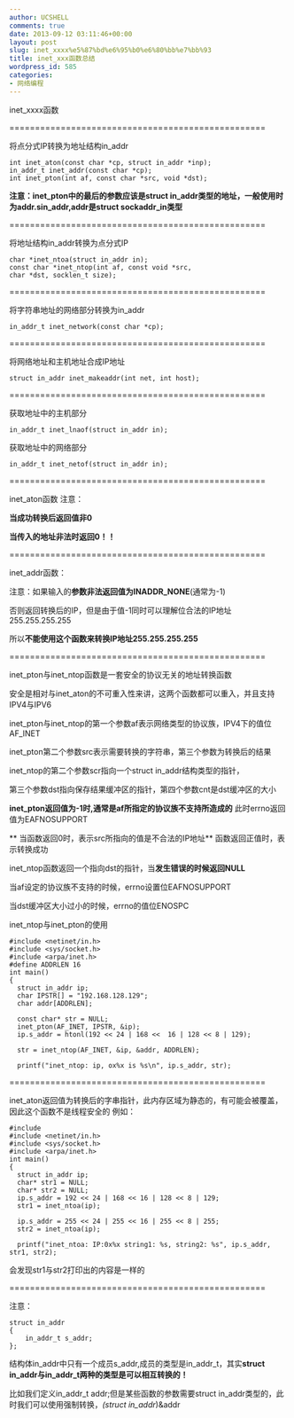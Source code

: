 ```yaml
---
author: UCSHELL
comments: true
date: 2013-09-12 03:11:46+00:00
layout: post
slug: inet_xxxx%e5%87%bd%e6%95%b0%e6%80%bb%e7%bb%93
title: inet_xxx函数总结
wordpress_id: 585
categories:
- 网络编程
---
```


inet_xxxx函数

==================================================

将点分式IP转换为地址结构in_addr

    
    int inet_aton(const char *cp, struct in_addr *inp);
    in_addr_t inet_addr(const char *cp);
    int inet_pton(int af, const char *src, void *dst);


**注意：inet\_pton中的最后的参数应该是struct in\_addr类型的地址，一般使用时为addr.sin\_addr,addr是struct sockaddr\_in类型**

==================================================

将地址结构in_addr转换为点分式IP

    
    char *inet_ntoa(struct in_addr in);
    const char *inet_ntop(int af, const void *src,
    char *dst, socklen_t size);


==================================================

将字符串地址的网络部分转换为in_addr

    
    in_addr_t inet_network(const char *cp);


==================================================

将网络地址和主机地址合成IP地址

    
    struct in_addr inet_makeaddr(int net, int host);


==================================================

获取地址中的主机部分
    
    in_addr_t inet_lnaof(struct in_addr in);

获取地址中的网络部分
    
    in_addr_t inet_netof(struct in_addr in);

==================================================

inet_aton函数
注意：

**当成功转换后返回值非0**

**当传入的地址非法时返回0！！**

==================================================

inet_addr函数：

注意：如果输入的**参数非法返回值为INADDR_NONE**(通常为-1)

否则返回转换后的IP，但是由于值-1同时可以理解位合法的IP地址255.255.255.255

所以**不能使用这个函数来转换IP地址255.255.255.255**

==================================================

inet_pton与inet_ntop函数是一套安全的协议无关的地址转换函数

安全是相对与inet_aton的不可重入性来讲，这两个函数都可以重入，并且支持
IPV4与IPV6

inet_pton与inet_ntop的第一个参数af表示网络类型的协议族，IPV4下的值位AF_INET

inet_pton第二个参数src表示需要转换的字符串，第三个参数为转换后的结果

inet_ntop的第二个参数scr指向一个struct in_addr结构类型的指针，

第三个参数dst指向保存结果缓冲区的指针，第四个参数cnt是dst缓冲区的大小

**inet_pton返回值为-1时,通常是af所指定的协议族不支持所造成的**
此时errno返回值为EAFNOSUPPORT

** 当函数返回0时，表示src所指向的值是不合法的IP地址**
函数返回正值时，表示转换成功

inet_ntop函数返回一个指向dst的指针，当**发生错误的时候返回NULL**

当af设定的协议族不支持的时候，errno设置位EAFNOSUPPORT

当dst缓冲区大小过小的时候，errno的值位ENOSPC

inet\_ntop与inet_pton的使用

    
    #include <netinet/in.h>
    #include <sys/socket.h>
    #include <arpa/inet.h>
    #define ADDRLEN 16
    int main()
    {
      struct in_addr ip;
      char IPSTR[] = "192.168.128.129";
      char addr[ADDRLEN];
    
      const char* str = NULL;
      inet_pton(AF_INET, IPSTR, &ip);
      ip.s_addr = htonl(192 << 24 | 168 <<  16 | 128 << 8 | 129);
    
      str = inet_ntop(AF_INET, &ip, &addr, ADDRLEN);
    
      printf("inet_ntop: ip, ox%x is %s\n", ip.s_addr, str);


==================================================

inet_aton返回值为转换后的字串指针，此内存区域为静态的，有可能会被覆盖，因此这个函数不是线程安全的
例如：

    
    #include
    #include <netinet/in.h>
    #include <sys/socket.h>
    #include <arpa/inet.h>
    int main()
    {
      struct in_addr ip;
      char* str1 = NULL;
      char* str2 = NULL;
      ip.s_addr = 192 << 24 | 168 << 16 | 128 << 8 | 129;
      str1 = inet_ntoa(ip);
    
      ip.s_addr = 255 << 24 | 255 << 16 | 255 << 8 | 255;
      str2 = inet_ntoa(ip);
    
      printf("inet_ntoa: IP:0x%x string1: %s, string2: %s", ip.s_addr, str1, str2);


会发现str1与str2打印出的内容是一样的

==================================================

注意：

    
    struct in_addr
    {
        in_addr_t s_addr;
    };


结构体in\_addr中只有一个成员s\_addr,成员的类型是in\_addr\_t，其实**struct in\_addr与in\_addr_t两种的类型是可以相互转换的！**

比如我们定义in\_addr\_t addr;但是某些函数的参数需要struct in\_addr类型的，此时我们可以使用强制转换，*(struct in_addr*)&addr
